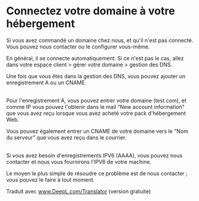 # Connectez votre domaine à votre hébergement

Si vous avez commandé un domaine chez nous, et qu'il n'est pas connecté. Vous pouvez nous contacter ou le configurer vous-même.

En général, il se connecte automatiquement. Si ce n'est pas le cas, allez dans votre espace client > gérer votre domaine > gestion des DNS.

Une fois que vous êtes dans la gestion des DNS, vous pouvez ajouter un enregistrement A ou un CNAME.  
 

Pour l'enregistrement A, vous pouvez entrer votre domaine (test.com), et comme IP vous pouvez l'obtenir dans le mail "New account information" que vous avez reçu lorsque vous avez acheté votre pack d'hébergement Web.

Vous pouvez également entrer un CNAME de votre domaine vers le "Nom du serveur" que vous avez reçu dans le courrier.  
 

Si vous avez besoin d'enregistrements IPV6 (AAAA), vous pouvez nous contacter et nous vous fournirons l'IPV6 de votre machine.

Le moyen le plus simple de résoudre ce problème est de nous contacter ; vous pouvez le faire à tout moment.

Traduit avec www.DeepL.com/Translator (version gratuite)